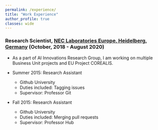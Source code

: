 ```yaml
---
permalink: /experience/
title: "Work Experience"
author_profile: true
classes: wide
---
```



### Research Scientist, [NEC Laboratories Europe, Heidelberg, Germany](http://neclab.eu/) (October, 2018 - August 2020)
* As a part of AI Innovations Research Group, I am working on multiple Business Unit projects and EU Project COREALIS. 

* Summer 2015: Research Assistant
  * Github University
  * Duties included: Tagging issues
  * Supervisor: Professor Git

* Fall 2015: Research Assistant
  * Github University
  * Duties included: Merging pull requests
  * Supervisor: Professor Hub

  


